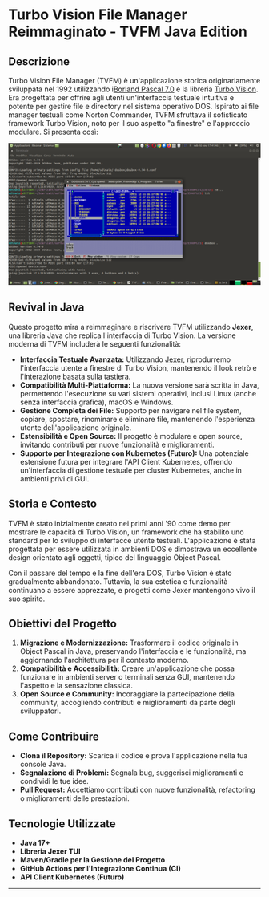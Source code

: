 # Turbo Vision File Manager Reimmaginato - TVFM Java Edition

## Descrizione

Turbo Vision File Manager (TVFM) è un'applicazione storica originariamente sviluppata nel 1992 utilizzando i[Borland Pascal 7.0](https://en.wikipedia.org/wiki/Turbo_Pascal) e la libreria [Turbo
Vision](http://en.wikipedia.org/wiki/Turbo_Vision). Era progettata per offrire agli utenti un'interfaccia testuale intuitiva e potente per gestire file e directory nel sistema operativo DOS. Ispirato ai file manager testuali come Norton Commander, TVFM sfruttava il sofisticato framework Turbo Vision, noto per il suo aspetto "a finestre" e l'approccio modulare. Si presenta così:

![TVFM](/screenshots/image_20_24-11-16_17-41-46.png?raw=true "TVFM")

## Revival in Java

Questo progetto mira a reimmaginare e riscrivere TVFM utilizzando **Jexer**, una libreria Java che replica l'interfaccia di Turbo Vision. La versione moderna di TVFM includerà le seguenti funzionalità:

- **Interfaccia Testuale Avanzata:** Utilizzando [Jexer](https://github.com/sdimaio/jexer), riprodurremo l'interfaccia utente a finestre di Turbo Vision, mantenendo il look retrò e l'interazione basata sulla tastiera.
- **Compatibilità Multi-Piattaforma:** La nuova versione sarà scritta in Java, permettendo l'esecuzione su vari sistemi operativi, inclusi Linux (anche senza interfaccia grafica), macOS e Windows.
- **Gestione Completa dei File:** Supporto per navigare nel file system, copiare, spostare, rinominare e eliminare file, mantenendo l'esperienza utente dell'applicazione originale.
- **Estensibilità e Open Source:** Il progetto è modulare e open source, invitando contributi per nuove funzionalità e miglioramenti.
- **Supporto per Integrazione con Kubernetes (Futuro):** Una potenziale estensione futura per integrare l'API Client Kubernetes, offrendo un'interfaccia di gestione testuale per cluster Kubernetes, anche in ambienti privi di GUI.

## Storia e Contesto

TVFM è stato inizialmente creato nei primi anni '90 come demo per mostrare le capacità di Turbo Vision, un framework che ha stabilito uno standard per lo sviluppo di interfacce utente testuali. L'applicazione è stata progettata per essere utilizzata in ambienti DOS e dimostrava un eccellente design orientato agli oggetti, tipico del linguaggio Object Pascal.

Con il passare del tempo e la fine dell'era DOS, Turbo Vision è stato gradualmente abbandonato. Tuttavia, la sua estetica e funzionalità continuano a essere apprezzate, e progetti come Jexer mantengono vivo il suo spirito.

## Obiettivi del Progetto

1. **Migrazione e Modernizzazione:** Trasformare il codice originale in Object Pascal in Java, preservando l'interfaccia e le funzionalità, ma aggiornando l'architettura per il contesto moderno.
2. **Compatibilità e Accessibilità:** Creare un'applicazione che possa funzionare in ambienti server o terminali senza GUI, mantenendo l'aspetto e la sensazione classica.
3. **Open Source e Community:** Incoraggiare la partecipazione della community, accogliendo contributi e miglioramenti da parte degli sviluppatori.

## Come Contribuire

- **Clona il Repository:** Scarica il codice e prova l'applicazione nella tua console Java.
- **Segnalazione di Problemi:** Segnala bug, suggerisci miglioramenti e condividi le tue idee.
- **Pull Request:** Accettiamo contributi con nuove funzionalità, refactoring o miglioramenti delle prestazioni.

## Tecnologie Utilizzate

- **Java 17+**
- **Libreria Jexer TUI**
- **Maven/Gradle per la Gestione del Progetto**
- **GitHub Actions per l'Integrazione Continua (CI)**
- **API Client Kubernetes (Futuro)**

---


